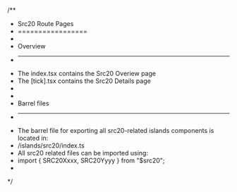 /**
 * Src20 Route Pages
 * =================
 * 
 * Overview
 * --------
 * The index.tsx contains the Src20 Overiew page
 * The [tick].tsx contains the Src20 Details page
 *
 *
 * Barrel files
 * ------------
 * The barrel file for exporting all src20-related islands components is located in:
 * /islands/src20/index.ts
 * All src20 related files can be imported using:
 * import { SRC20Xxxx, SRC20Yyyy } from "$src20";
 *
 */